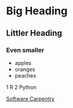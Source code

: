 # Big Heading
## Littler Heading
### Even smaller

- apples
- oranges
- peaches

1 R
2 Python

[Software Carpentry](http://www.software-carpentry.org)

